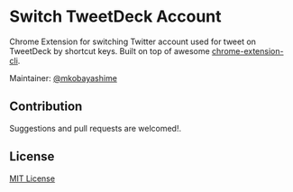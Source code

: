 # Switch TweetDeck Account

Chrome Extension for switching Twitter account used for tweet on TweetDeck by shortcut keys.
Built on top of awesome [chrome-extension-cli](https://github.com/dutiyesh/chrome-extension-cli).

Maintainer: [@mkobayashime](https://twitter.com/mkobayashime)

## Contribution

Suggestions and pull requests are welcomed!.

## License

[MIT License](./LICENSE)
